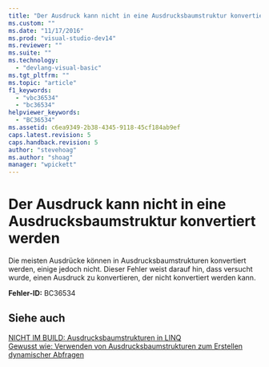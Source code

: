 ```yaml
---
title: "Der Ausdruck kann nicht in eine Ausdrucksbaumstruktur konvertiert werden | Microsoft Docs"
ms.custom: ""
ms.date: "11/17/2016"
ms.prod: "visual-studio-dev14"
ms.reviewer: ""
ms.suite: ""
ms.technology: 
  - "devlang-visual-basic"
ms.tgt_pltfrm: ""
ms.topic: "article"
f1_keywords: 
  - "vbc36534"
  - "bc36534"
helpviewer_keywords: 
  - "BC36534"
ms.assetid: c6ea9349-2b38-4345-9118-45cf184ab9ef
caps.latest.revision: 5
caps.handback.revision: 5
author: "stevehoag"
ms.author: "shoag"
manager: "wpickett"
---
```

# Der Ausdruck kann nicht in eine Ausdrucksbaumstruktur konvertiert werden
Die meisten Ausdrücke können in Ausdrucksbaumstrukturen konvertiert werden, einige jedoch nicht. Dieser Fehler weist darauf hin, dass versucht wurde, einen Ausdruck zu konvertieren, der nicht konvertiert werden kann.  
  
 **Fehler\-ID:** BC36534  
  
## Siehe auch  
 [NICHT IM BUILD: Ausdrucksbaumstrukturen in LINQ](http://msdn.microsoft.com/de-de/1a2e8e74-4bbc-45ab-9a46-2b6cfce3bcb2)   
 [Gewusst wie: Verwenden von Ausdrucksbaumstrukturen zum Erstellen dynamischer Abfragen](../Topic/How%20to:%20Use%20Expression%20Trees%20to%20Build%20Dynamic%20Queries%20\(C%23%20and%20Visual%20Basic\).md)